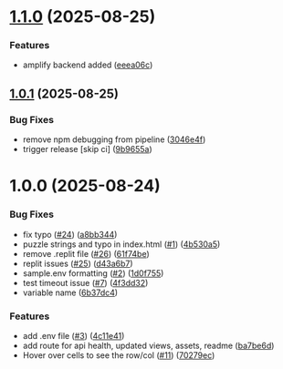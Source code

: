 # [1.1.0](https://github.com/Ore00/sudoku-solver/compare/v1.0.1...v1.1.0) (2025-08-25)


### Features

* amplify backend added ([eeea06c](https://github.com/Ore00/sudoku-solver/commit/eeea06cb2112ef2c2ab881ee1535ec9b2bbbec9c))

## [1.0.1](https://github.com/Ore00/sudoku-solver/compare/v1.0.0...v1.0.1) (2025-08-25)


### Bug Fixes

* remove npm debugging from pipeline ([3046e4f](https://github.com/Ore00/sudoku-solver/commit/3046e4f2bd9aa15fddc69f7cd9eee42166542e50))
* trigger release [skip ci] ([9b9655a](https://github.com/Ore00/sudoku-solver/commit/9b9655a01d0e2762809db45f24e0aec6da8efac5))

# 1.0.0 (2025-08-24)


### Bug Fixes

* fix typo ([#24](https://github.com/Ore00/sudoku-solver/issues/24)) ([a8bb344](https://github.com/Ore00/sudoku-solver/commit/a8bb344e4b2e68379f1c166dbebf1a26beb8c286))
* puzzle strings and typo in index.html ([#1](https://github.com/Ore00/sudoku-solver/issues/1)) ([4b530a5](https://github.com/Ore00/sudoku-solver/commit/4b530a5dc6afcdf0f122e40759e64a917146ef5a))
* remove .replit file ([#26](https://github.com/Ore00/sudoku-solver/issues/26)) ([61f74be](https://github.com/Ore00/sudoku-solver/commit/61f74be1c6e94b244a983a133596ced9c5786382))
* replit issues ([#25](https://github.com/Ore00/sudoku-solver/issues/25)) ([d43a6b7](https://github.com/Ore00/sudoku-solver/commit/d43a6b70843881baae2345881d7d21b562d2e0c1))
* sample.env formatting ([#2](https://github.com/Ore00/sudoku-solver/issues/2)) ([1d0f755](https://github.com/Ore00/sudoku-solver/commit/1d0f7551e8c2276802511307f47003cfa95c1d34))
* test timeout issue ([#7](https://github.com/Ore00/sudoku-solver/issues/7)) ([4f3dd32](https://github.com/Ore00/sudoku-solver/commit/4f3dd320107aa2dd33ea2af82ae4c00ef632989f))
* variable name ([6b37dc4](https://github.com/Ore00/sudoku-solver/commit/6b37dc4b9d8337cc7e69ebb0b1a5ee0b520a852f))


### Features

* add .env file ([#3](https://github.com/Ore00/sudoku-solver/issues/3)) ([4c11e41](https://github.com/Ore00/sudoku-solver/commit/4c11e41ec8dd6625b3d00ecd685132116ab4d899))
* add route for api health, updated views, assets, readme ([ba7be6d](https://github.com/Ore00/sudoku-solver/commit/ba7be6d7b348f5e0758d916e1a35654a69bd26a6))
* Hover over cells to see the row/col ([#11](https://github.com/Ore00/sudoku-solver/issues/11)) ([70279ec](https://github.com/Ore00/sudoku-solver/commit/70279ec2bf82e4100ac32379f8cfaeebf8a90c0f))
